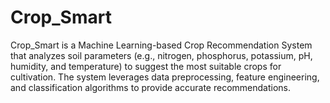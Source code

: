 # Crop_Smart
Crop_Smart is a  Machine Learning-based Crop Recommendation System that analyzes soil parameters (e.g., nitrogen, phosphorus, potassium, pH, humidity, and temperature) to suggest the most suitable crops for cultivation. The system leverages data preprocessing, feature engineering, and classification algorithms to provide accurate recommendations.
